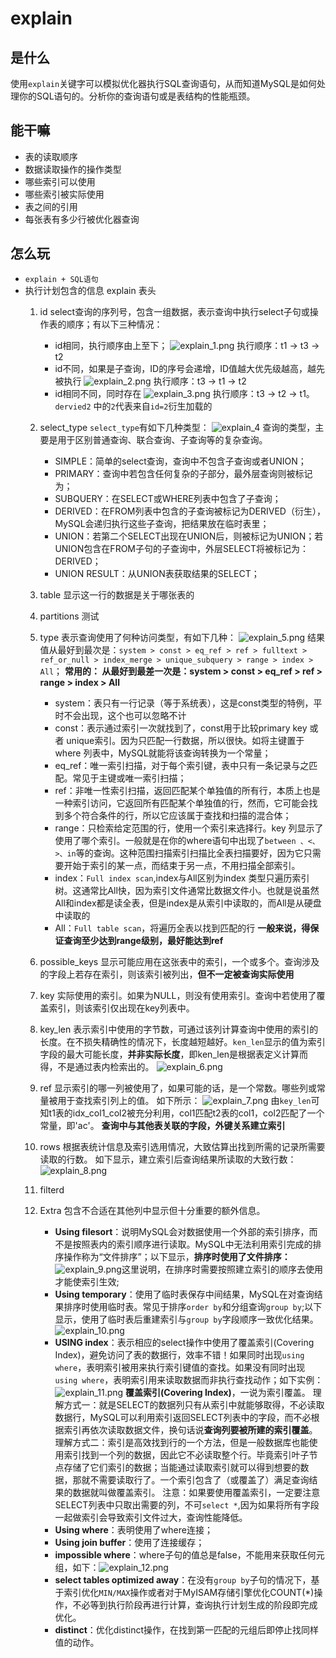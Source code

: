 # explain

## 是什么

使用`explain`关键字可以模拟优化器执行SQL查询语句，从而知道MySQL是如何处理你的SQL语句的。分析你的查询语句或是表结构的性能瓶颈。

## 能干嘛

- 表的读取顺序
- 数据读取操作的操作类型
- 哪些索引可以使用
- 哪些索引被实际使用
- 表之间的引用
- 每张表有多少行被优化器查询

## 怎么玩

- `explain + SQL语句`
- 执行计划包含的信息
  explain 表头
  1. id
   select查询的序列号，包含一组数据，表示查询中执行select子句或操作表的顺序；有以下三种情况：
      - id相同，执行顺序由上至下；
        ![explain_1.png](0_images/explain_1.png)
        执行顺序：t1 -> t3 -> t2
      - id不同，如果是子查询，ID的序号会递增，ID值越大优先级越高，越先被执行
        ![explain_2.png](0_images/explain_2.png)
        执行顺序：t3 -> t1 -> t2
      - id相同不同，同时存在
        ![explain_3.png](0_images/explain_3.png)
        执行顺序：t3 -> t2 -> t1。`dervied2` 中的`2`代表来自`id=2`衍生加载的
  2. select_type
    `select_type`有如下几种类型：
    ![explain_4](0_images/explain_4.png)
    查询的类型，主要是用于区别普通查询、联合查询、子查询等的复杂查询。
       - SIMPLE：简单的select查询，查询中不包含子查询或者UNION；
       - PRIMARY：查询中若包含任何复杂的子部分，最外层查询则被标记为；
       - SUBQUERY：在SELECT或WHERE列表中包含了子查询；
       - DERIVED：在FROM列表中包含的子查询被标记为DERIVED（衍生），MySQL会递归执行这些子查询，把结果放在临时表里；
       - UNION：若第二个SELECT出现在UNION后，则被标记为UNION；若UNION包含在FROM子句的子查询中，外层SELECT将被标记为：DERIVED；
       - UNION RESULT：从UNION表获取结果的SELECT；
  3. table
    显示这一行的数据是关于哪张表的
  4. partitions
    测试
  5. type
    表示查询使用了何种访问类型，有如下几种：
    ![explain_5.png](0_images/explain_5.png)
    结果值从最好到最次是：`system > const > eq_ref > ref > fulltext > ref_or_null > index_merge > unique_subquery > range > index > All`；
    **常用的： 从最好到最差一次是：system > const > eq_ref > ref > range > index > All**
       - system：表只有一行记录（等于系统表），这是const类型的特例，平时不会出现，这个也可以忽略不计
       - const：表示通过索引一次就找到了，const用于比较primary key 或者 unique索引。因为只匹配一行数据，所以很快。如将主键置于where 列表中，MySQL就能将该查询转换为一个常量；
       - eq_ref：唯一索引扫描，对于每个索引键，表中只有一条记录与之匹配。常见于主键或唯一索引扫描；
       - ref：非唯一性索引扫描，返回匹配某个单独值的所有行，本质上也是一种索引访问，它返回所有匹配某个单独值的行，然而，它可能会找到多个符合条件的行，所以它应该属于查找和扫描的混合体；
       - range：只检索给定范围的行，使用一个索引来选择行。key 列显示了使用了哪个索引。一般就是在你的where语句中出现了`between 、<、>、in`等的查询。这种范围扫描索引扫描比全表扫描要好，因为它只需要开始于索引的某一点，而结束于另一点，不用扫描全部索引。
       - index：`Full index scan`,index与All区别为index 类型只遍历索引树。这通常比All快，因为索引文件通常比数据文件小。也就是说虽然All和index都是读全表，但是index是从索引中读取的，而All是从硬盘中读取的
       - All：`Full table scan`，将遍历全表以找到匹配的行
        **一般来说，得保证查询至少达到range级别，最好能达到ref**
  6. possible_keys
    显示可能应用在这张表中的索引，一个或多个。查询涉及的字段上若存在索引，则该索引被列出，**但不一定被查询实际使用**
  7. key
    实际使用的索引。如果为NULL，则没有使用索引。查询中若使用了覆盖索引，则该索引仅出现在key列表中。
  8. key_len
    表示索引中使用的字节数，可通过该列计算查询中使用的索引的长度。在不损失精确性的情况下，长度越短越好。`ken_len`显示的值为索引字段的最大可能长度，**并非实际长度**，即ken_len是根据表定义计算而得，不是通过表内检索出的。
    ![explain_6.png](0_images/explain_6.png)
  9. ref
    显示索引的哪一列被使用了，如果可能的话，是一个常数。哪些列或常量被用于查找索引列上的值。
    如下所示：
    ![explain_7.png](0_images/explain_7.png)
    由`key_len`可知t1表的idx_col1_col2被充分利用，col1匹配t2表的col1，col2匹配了一个常量，即'ac'。
    **查询中与其他表关联的字段，外键关系建立索引**
  10. rows
    根据表统计信息及索引选用情况，大致估算出找到所需的记录所需要读取的行数。
    如下显示，建立索引后查询结果所读取的大致行数：
    ![explain_8.png](0_images/explain_8.png)
  11. filterd
    
  12. Extra
    包含不合适在其他列中显示但十分重要的额外信息。
        - **Using filesort**：说明MySQL会对数据使用一个外部的索引排序，而不是按照表内的索引顺序进行读取。MySQL中无法利用索引完成的排序操作称为“文件排序”；以下显示，**排序时使用了文件排序：**![explain_9.png](0_images/explain_9.png)这里说明，在排序时需要按照建立索引的顺序去使用才能使索引生效;
        - **Using temporary**：使用了临时表保存中间结果，MySQL在对查询结果排序时使用临时表。常见于排序`order by`和分组查询`group by`;以下显示，使用了临时表后重建索引与`group by`字段顺序一致优化结果。![explain_10.png](0_images/explain_10.png)
        - **USING index**：表示相应的select操作中使用了覆盖索引(Covering Index)，避免访问了表的数据行，效率不错！如果同时出现`using where`，表明索引被用来执行索引键值的查找。如果没有同时出现`using where`，表明索引用来读取数据而非执行查找动作；如下实例：![explain_11.png](0_images/explain_11.png)
            **覆盖索引(Covering Index)**，一说为索引覆盖。
            理解方式一：就是SELECT的数据列只有从索引中就能够取得，不必读取数据行，MySQL可以利用索引返回SELECT列表中的字段，而不必根据索引再依次读取数据文件，换句话说**查询列要被所建的索引覆盖**。
            理解方式二：索引是高效找到行的一个方法，但是一般数据库也能使用索引找到一个列的数据，因此它不必读取整个行。毕竟索引叶子节点存储了它们索引的数据；当能通过读取索引就可以得到想要的数据，那就不需要读取行了。一个索引包含了（或覆盖了）满足查询结果的数据就叫做覆盖索引。
            注意：如果要使用覆盖索引，一定要注意SELECT列表中只取出需要的列，不可`select *`,因为如果将所有字段一起做索引会导致索引文件过大，查询性能降低。
        - **Using where**：表明使用了where连接；
        - **Using join buffer**：使用了连接缓存；
        - **impossible where**：where子句的值总是false，不能用来获取任何元组，如下：![explain_12.png](0_images/explain_12.png)
        - **select tables optimized away**：在没有`group by`子句的情况下，基于索引优化`MIN/MAX`操作或者对于MyISAM存储引擎优化COUNT(*)操作，不必等到执行阶段再进行计算，查询执行计划生成的阶段即完成优化。
        - **distinct**：优化distinct操作，在找到第一匹配的元组后即停止找同样值的动作。
